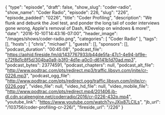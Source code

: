 {
  "type": "episode",
  "draft": false,
  "show_slug": "coder-radio",
  "show_name": "Coder Radio",
  "episode": 226,
  "slug": "226",
  "episode_padded": "0226",
  "title": "Coder Profiling",
  "description": "We flunk and debunk the Joel test, and ponder the long tail of coder interviews gone wrong, Apple's removal of Dash, KDevelop on windows & more!",
  "date": "2016-10-10T14:43:16-07:00",
  "header_image": "/images/shows/coder-radio.png",
  "categories": [
    "Coder Radio"
  ],
  "tags": [],
  "hosts": [
    "chris",
    "michael"
  ],
  "guests": [],
  "sponsors": [],
  "podcast_duration": "00:45:08",
  "podcast_file": "https://aphid.fireside.fm/d/1437767933/b44de5fa-47c1-4e94-bf9e-c72f8d1c8f5d/304ba0a9-b3f0-4d1e-a0c0-d6141b1d70ad.mp3",
  "podcast_bytes": 23774591,
  "podcast_chapters": null,
  "podcast_alt_file": "http://www.podtrac.com/pts/redirect.mp3/traffic.libsyn.com/jnite/cr-0226.mp3",
  "podcast_ogg_file": "http://www.podtrac.com/pts/redirect.ogg/traffic.libsyn.com/jnite/cr-0226.ogg",
  "video_file": null,
  "video_hd_file": null,
  "video_mobile_file": "http://www.podtrac.com/pts/redirect.mp4/201406.jb-dl.cdn.scaleengine.net/coderradio/2016/cr-0226-432p.mp4",
  "youtube_link": "https://www.youtube.com/watch?v=JXjx87LCILs",
  "jb_url": "/103756/coder-profiling-cr-226/",
  "fireside_url": "/226"
}

